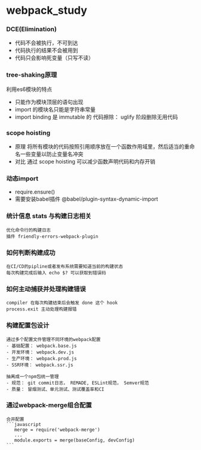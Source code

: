 # webpack_study

### DCE(Elimination)
- 代码不会被执行，不可到达
- 代码执行的结果不会被用到
- 代码只会影响死变量（只写不读）

### tree-shaking原理
利用es6模块的特点
  - 只能作为模块顶层的语句出现
  - import 的模块名只能是字符串常量
  - import binding 是 immutable 的
代码擦除： uglify 阶段删除无用代码

### scope hoisting 
- 原理
将所有模块的代码按照引用顺序放在一个函数作用域里，然后适当的重命名一些变量以防止变量名冲突
- 对比
通过 scope hoisting 可以减少函数声明代码和内存开销

### 动态import 
- require.ensure()
- 需要安装babel插件 @babel/plugin-syntax-dynamic-import

### 统计信息 stats  与构建日志相关
    优化命令行的构建日志
    插件 friendly-errors-webpack-plugin

### 如何判断构建成功
    在CI/CD的pipline或者发布系统需要知道当前的构建状态
    每次构建完成后输入 echo $? 可以获取到错误码

### 如何主动捕获并处理构建错误
    compiler 在每次构建结束后会触发 done 这个 hook
    process.exit 主动处理构建报错


### 构建配置包设计
    通过多个配置文件管理不同环境的webpack配置
    - 基础配置： webpack.base.js
    - 开发环境： webpack.dev.js
    - 生产环境： webpack.prod.js
    - SSR环境： webpack.ssr.js

    抽离成一个npm包统一管理
    - 规范： git commit日志， REMADE, ESLint规范， Semver规范
    - 质量： 冒烟测试、单元测试、测试覆盖率和CI

### 通过webpack-merge组合配置
    合并配置
    ```javascript
       merge = require('webpack-merge')
       ...
       module.exports = merge(baseConfig, devConfig)
    ```